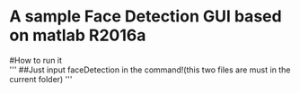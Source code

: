 # A sample Face Detection GUI based on matlab R2016a
#How to run it  
'''
##Just input faceDetection in the command!(this two files are must in the current folder)
'''
